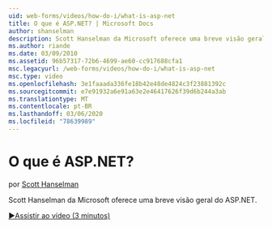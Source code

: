 ```yaml
---
uid: web-forms/videos/how-do-i/what-is-asp-net
title: O que é ASP.NET? | Microsoft Docs
author: shanselman
description: Scott Hanselman da Microsoft oferece uma breve visão geral do ASP.NET.
ms.author: riande
ms.date: 03/09/2010
ms.assetid: 96b57317-72b6-4699-ae60-cc917688cfa1
msc.legacyurl: /web-forms/videos/how-do-i/what-is-asp-net
msc.type: video
ms.openlocfilehash: 3e1faaada336fe18b42e48de4824c3f23881392c
ms.sourcegitcommit: e7e91932a6e91a63e2e46417626f39d6b244a3ab
ms.translationtype: MT
ms.contentlocale: pt-BR
ms.lasthandoff: 03/06/2020
ms.locfileid: "78639989"
---
```

# <a name="what-is-aspnet"></a>O que é ASP.NET?

por [Scott Hanselman](https://github.com/shanselman)

Scott Hanselman da Microsoft oferece uma breve visão geral do ASP.NET.

[&#9654;Assistir ao vídeo (3 minutos)](https://channel9.msdn.com/Blogs/ASP-NET-Site-Videos/what-is-asp-net)
